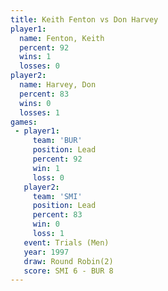 ```yaml
---
title: Keith Fenton vs Don Harvey
player1:             
  name: Fenton, Keith
  percent: 92        
  wins: 1            
  losses: 0          
player2:             
  name: Harvey, Don  
  percent: 83        
  wins: 0            
  losses: 1          
games:
 - player1:        
     team: 'BUR'   
     position: Lead
     percent: 92   
     win: 1        
     loss: 0       
   player2:        
     team: 'SMI'   
     position: Lead
     percent: 83   
     win: 0        
     loss: 1       
   event: Trials (Men) 
   year: 1997          
   draw: Round Robin(2)
   score: SMI 6 - BUR 8
---
```

